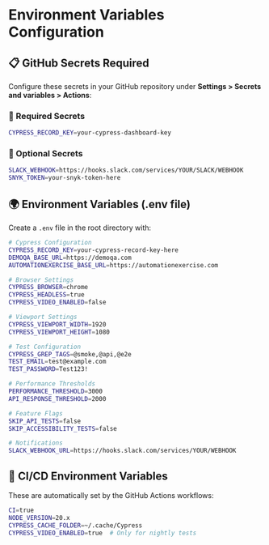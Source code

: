 # Environment Variables Configuration

## 📋 GitHub Secrets Required

Configure these secrets in your GitHub repository under **Settings > Secrets and variables > Actions**:

### 🔑 Required Secrets
```bash
CYPRESS_RECORD_KEY=your-cypress-dashboard-key
```

### 🔑 Optional Secrets
```bash
SLACK_WEBHOOK=https://hooks.slack.com/services/YOUR/SLACK/WEBHOOK
SNYK_TOKEN=your-snyk-token-here
```

## 🌍 Environment Variables (.env file)

Create a `.env` file in the root directory with:

```bash
# Cypress Configuration
CYPRESS_RECORD_KEY=your-cypress-record-key-here
DEMOQA_BASE_URL=https://demoqa.com
AUTOMATIONEXERCISE_BASE_URL=https://automationexercise.com

# Browser Settings
CYPRESS_BROWSER=chrome
CYPRESS_HEADLESS=true
CYPRESS_VIDEO_ENABLED=false

# Viewport Settings
CYPRESS_VIEWPORT_WIDTH=1920
CYPRESS_VIEWPORT_HEIGHT=1080

# Test Configuration
CYPRESS_GREP_TAGS=@smoke,@api,@e2e
TEST_EMAIL=test@example.com
TEST_PASSWORD=Test123!

# Performance Thresholds
PERFORMANCE_THRESHOLD=3000
API_RESPONSE_THRESHOLD=2000

# Feature Flags
SKIP_API_TESTS=false
SKIP_ACCESSIBILITY_TESTS=false

# Notifications
SLACK_WEBHOOK_URL=https://hooks.slack.com/services/YOUR/WEBHOOK
```

## 🚀 CI/CD Environment Variables

These are automatically set by the GitHub Actions workflows:

```bash
CI=true
NODE_VERSION=20.x
CYPRESS_CACHE_FOLDER=~/.cache/Cypress
CYPRESS_VIDEO_ENABLED=true  # Only for nightly tests
``` 